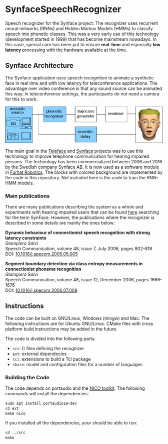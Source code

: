 # SynfaceSpeechRecognizer
Speech recognizer for the Synface project. The recognizer uses recurrent neural networks (RNNs) and Hidden Markov Models (HMMs) to classify speech into phonetic classes. This was a very early use of this technology (development started in 1999) that has become mainstream nowadays. In this case, special care has been put to ensure **real-time** and especially **low latency** processing with the hardware available at the time.

## Synface Architecture
The Synface application uses speech recognition to animate a synthetic face in real time and with low latency for teleconference applications. The advantage over video conference is that any sound source can be animated this way. In teleconference settings, the participants do not need a camera for this to work.

![alt text](https://github.com/giampierosalvi/SynfaceSpeechRecognizer/blob/master/doc/synface_architecture.png "Synface Architecture")

The main goal in the [Teleface](http://www.speech.kth.se/teleface/) and [Synface](http://www.speech.kth.se/synface/) projects was to use this technology to improve telephone communication for hearing impaired persons. The technology has been commercialized between 2006 and 2016 by the Swedish company Synface AB. It is now used as a software module in [Furhat Robotics](https://www.furhatrobotics.com/). The blocks with colored background are implemented by the code in this repository. Not included here is the code to train the RNN-HMM models.

### Main publications
There are many publications describing the system as a whole and experiments with hearing impaired users that can be found [here](http://www.kth.se/profile/giampi/publications/) searching for the term SynFace. However, the publications where the recognizer is described in some details are mainly the ones below:

**Dynamic behaviour of connectionist speech recognition with strong latency constraints**  
*Giampiero Salvi*  
Speech Communication, volume 48, issue 7, July 2006, pages 802-818  
DOI: [10.1016/j.specom.2005.05.005](https://doi.org/10.1016/j.specom.2005.05.005)

**Segment boundary detection via class entropy measurements in connectionist phoneme recognition**  
*Giampiero Salvi*  
Speech Communication, volume 48, issue 12, December 2006, pages 1666-1676  
DOI: [10.1016/j.specom.2006.07.009](https://doi.org/10.1016/j.specom.2006.07.009)

## Instructions
The code can be built on GNU/Linux, Windows (mingw) and Mac. The following instructions are for Ubuntu GNU/Linux. CMake files with cross platform build instructions may be added in the future.

The code is divided into the following parts:
* `src`: C files defining the recognizer
* `ext`: external dependecies
* `tcl`: extensions to build a Tcl package
* `share`: model and configuration files for a number of languages

### Building the Code
The code depends on portaudio and the [NICO toolkit](http://nico.nikkostrom.com/). The following commands will install the dependencies:  
```
sudo apt install portaudio19-dev
cd ext
make nico
```

If you installed all the dependencies, your should be able to run:
```
cd ../src
make
```
